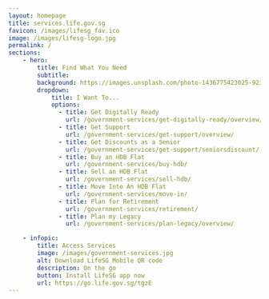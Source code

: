 ```yaml
---
layout: homepage
title: services.life.gov.sg
favicon: /images/lifesg_fav.ico
image: /images/lifesg-logo.jpg
permalink: /
sections:
    - hero:
        title: Find What You Need
        subtitle: 
        background: https://images.unsplash.com/photo-1436775423025-9233051c49d4?ixlib=rb-1.2.1&ixid=eyJhcHBfaWQiOjEyMDd9&auto=format&fit=crop&w=1567&q=80
        dropdown:
            title: I Want To...
            options:
              - title: Get Digitally Ready
                url: /government-services/get-digitally-ready/overview/
              - title: Get Support
                url: /government-services/get-support/overview/
              - title: Get Discounts as a Senior
                url: /government-services/get-support/seniorsdiscount/
              - title: Buy an HDB Flat
                url: /government-services/buy-hdb/
              - title: Sell an HDB Flat
                url: /government-services/sell-hdb/
              - title: Move Into An HDB Flat
                url: /government-services/move-in/
              - title: Plan for Retirement
                url: /government-services/retirement/
              - title: Plan my Legacy
                url: /government-services/plan-legacy/overview/

    - infopic:
        title: Access Services
        image: /images/government-services.jpg
        alt: Download LifeSG Mobile QR code
        description: On the go
        button: Install LifeSG app now
        url: https://go.life.gov.sg/tgzE
---
```

<meta name="viewport" content="width=device-width, initial-scale=1.0">

